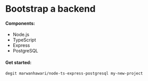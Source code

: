 # Bootstrap a backend

#### Components:
* Node.js
* TypeScript
* Express
* PostgreSQL


#### Get started:
```
degit marwanhawari/node-ts-express-postgresql my-new-project
```